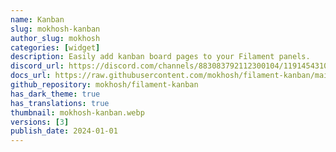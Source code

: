 ```yaml
---
name: Kanban
slug: mokhosh-kanban
author_slug: mokhosh
categories: [widget]
description: Easily add kanban board pages to your Filament panels.
discord_url: https://discord.com/channels/883083792112300104/1191454310916178094
docs_url: https://raw.githubusercontent.com/mokhosh/filament-kanban/main/README.md
github_repository: mokhosh/filament-kanban
has_dark_theme: true
has_translations: true
thumbnail: mokhosh-kanban.webp
versions: [3]
publish_date: 2024-01-01
---
```

